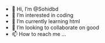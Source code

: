 - 👋 Hi, I’m @Sohidbd
- 👀 I’m interested in coding
- 🌱 I’m currently learning html
- 💞️ I’m looking to collaborate on good
- 📫 How to reach me ...

<!---
Sohidbd/Sohidbd is a ✨ special ✨ repository because its `README.md` (this file) appears on your GitHub profile.
You can click the Preview link to take a look at your changes.
--->
